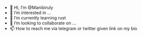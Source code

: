 - 👋 Hi, I’m @Manibiruly
- 👀 I’m interested in ...
- 🌱 I’m currently learning rust
- 💞️ I’m looking to collaborate on ...
- 📫 How to reach me via telegram or twitter given link on my bio

<!---
Manibiruly/Manibiruly is a ✨ special ✨ repository because its `README.md` (this file) appears on your GitHub profile.
You can click the Preview link to take a look at your changes.
--->
